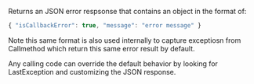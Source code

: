 ﻿Returns an JSON error respsonse that contains an object in the format of:

```javascript
{ "isCallbackError": true, "message": "error message" }
```

Note this same format is also used internally to capture exceptiosn from Callmethod which return this same error result by default.

Any calling code can override the default behavior by looking for LastException and customizing the JSON response.